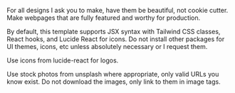 For all designs I ask you to make, have them be beautiful, not cookie cutter. Make webpages that are fully featured and worthy for production.



By default, this template supports JSX syntax with Tailwind CSS classes, React hooks, and Lucide React for icons. Do not install other packages for UI themes, icons, etc unless absolutely necessary or I request them.



Use icons from lucide-react for logos.



Use stock photos from unsplash where appropriate, only valid URLs you know exist. Do not download the images, only link to them in image tags.





